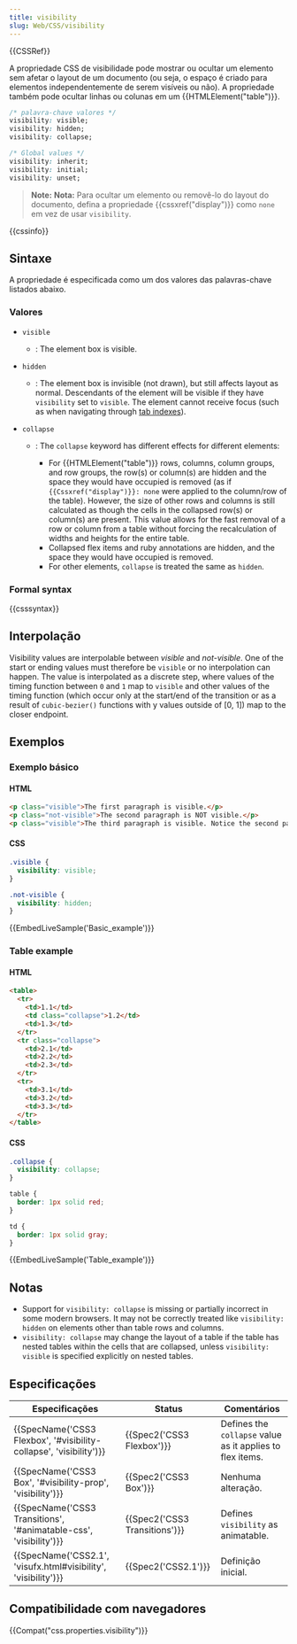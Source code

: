 ```yaml
---
title: visibility
slug: Web/CSS/visibility
---
```


{{CSSRef}}

A propriedade CSS de visibilidade pode mostrar ou ocultar um elemento sem afetar o layout de um documento (ou seja, o espaço é criado para elementos independentemente de serem visíveis ou não). A propriedade também pode ocultar linhas ou colunas em um {{HTMLElement("table")}}.

```css
/* palavra-chave valores */
visibility: visible;
visibility: hidden;
visibility: collapse;

/* Global values */
visibility: inherit;
visibility: initial;
visibility: unset;
```

> **Note:** **Nota:** Para ocultar um elemento ou removê-lo do layout do documento, defina a propriedade {{cssxref("display")}} como `none` em vez de usar `visibility`.

{{cssinfo}}

## Sintaxe

A propriedade é especificada como um dos valores das palavras-chave listados abaixo.

### Valores

- `visible`
  - : The element box is visible.
- `hidden`
  - : The element box is invisible (not drawn), but still affects layout as normal. Descendants of the element will be visible if they have `visibility` set to `visible`. The element cannot receive focus (such as when navigating through [tab indexes](/pt-BR/docs/Web/HTML/Global_attributes/tabindex)).
- `collapse`

  - : The `collapse` keyword has different effects for different elements:

    - For {{HTMLElement("table")}} rows, columns, column groups, and row groups, the row(s) or column(s) are hidden and the space they would have occupied is removed (as if `{{Cssxref("display")}}: none` were applied to the column/row of the table). However, the size of other rows and columns is still calculated as though the cells in the collapsed row(s) or column(s) are present. This value allows for the fast removal of a row or column from a table without forcing the recalculation of widths and heights for the entire table.
    - Collapsed flex items and ruby annotations are hidden, and the space they would have occupied is removed.
    - For other elements, `collapse` is treated the same as `hidden`.

### Formal syntax

{{csssyntax}}

## Interpolação

Visibility values are interpolable between _visible_ and _not-visible_. One of the start or ending values must therefore be `visible` or no interpolation can happen. The value is interpolated as a discrete step, where values of the timing function between `0` and `1` map to `visible` and other values of the timing function (which occur only at the start/end of the transition or as a result of `cubic-bezier()` functions with y values outside of \[0, 1]) map to the closer endpoint.

## Exemplos

### Exemplo básico

#### HTML

```html
<p class="visible">The first paragraph is visible.</p>
<p class="not-visible">The second paragraph is NOT visible.</p>
<p class="visible">The third paragraph is visible. Notice the second paragraph is still occupying space.</p>
```

#### CSS

```css
.visible {
  visibility: visible;
}

.not-visible {
  visibility: hidden;
}
```

{{EmbedLiveSample('Basic_example')}}

### Table example

#### HTML

```html
<table>
  <tr>
    <td>1.1</td>
    <td class="collapse">1.2</td>
    <td>1.3</td>
  </tr>
  <tr class="collapse">
    <td>2.1</td>
    <td>2.2</td>
    <td>2.3</td>
  </tr>
  <tr>
    <td>3.1</td>
    <td>3.2</td>
    <td>3.3</td>
  </tr>
</table>
```

#### CSS

```css
.collapse {
  visibility: collapse;
}

table {
  border: 1px solid red;
}

td {
  border: 1px solid gray;
}
```

{{EmbedLiveSample('Table_example')}}

## Notas

- Support for `visibility: collapse` is missing or partially incorrect in some modern browsers. It may not be correctly treated like `visibility: hidden` on elements other than table rows and columns.
- `visibility: collapse` may change the layout of a table if the table has nested tables within the cells that are collapsed, unless `visibility: visible` is specified explicitly on nested tables.

## Especificações

| Especificações                                                                           | Status                                   | Comentários                                               |
| ---------------------------------------------------------------------------------------- | ---------------------------------------- | --------------------------------------------------------- |
| {{SpecName('CSS3 Flexbox', '#visibility-collapse', 'visibility')}} | {{Spec2('CSS3 Flexbox')}}         | Defines the `collapse` value as it applies to flex items. |
| {{SpecName('CSS3 Box', '#visibility-prop', 'visibility')}}             | {{Spec2('CSS3 Box')}}             | Nenhuma alteração.                                        |
| {{SpecName('CSS3 Transitions', '#animatable-css', 'visibility')}} | {{Spec2('CSS3 Transitions')}} | Defines `visibility` as animatable.                       |
| {{SpecName('CSS2.1', 'visufx.html#visibility', 'visibility')}}     | {{Spec2('CSS2.1')}}                 | Definição inicial.                                        |

## Compatibilidade com navegadores

{{Compat("css.properties.visibility")}}
